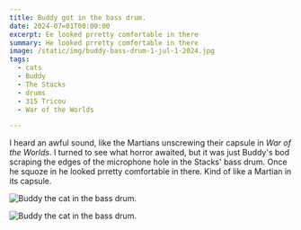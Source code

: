 ```yaml
---
title: Buddy got in the bass drum.
date: 2024-07=01T00:00:00
excerpt: Ee looked prretty comfortable in there
summary: He looked prretty comfortable in there
image: /static/img/buddy-bass-drum-1-jul-1-2024.jpg
tags:
  - cats
  - Buddy
  - The Stacks
  - drums
  - 315 Tricou
  - War of the Worlds

---
```


I heard an awful sound, like the Martians unscrewing their capsule in _War of the Worlds_. I turned to see what horror awaited, but it was just Buddy's bod scraping the edges of the microphone hole in the Stacks' bass drum. Once he squoze in he looked prretty comfortable in there. Kind of like a Martian in its capsule.

![Buddy the cat in the bass drum.](/static/img/buddy-bass-drum-1-jul-1-2024.jpg)

![Buddy the cat in the bass drum.](/static/img/buddy-bass-drum-2-jul-1-2024.jpg)

